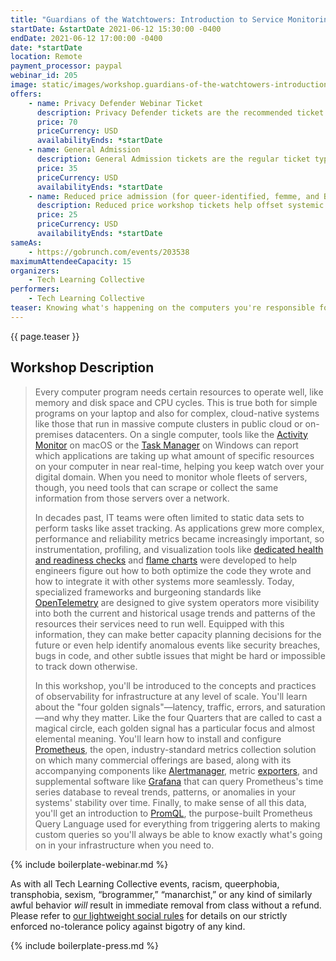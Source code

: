 ```yaml
---
title: "Guardians of the Watchtowers: Introduction to Service Monitoring and Observability"
startDate: &startDate 2021-06-12 15:30:00 -0400
endDate: 2021-06-12 17:00:00 -0400
date: *startDate
location: Remote
payment_processor: paypal
webinar_id: 205
image: static/images/workshop.guardians-of-the-watchtowers-introduction-to-service-monitoring-and-observability.rectangle.jpg
offers:
    - name: Privacy Defender Webinar Ticket
      description: Privacy Defender tickets are the recommended ticket type for those who can afford to help fund the digital security and online privacy advocacy communities with their financial resources, are attending the workshop with the support of their employers or other backers, or have other resources available to them. Purchasing tickets at this level makes it possible for us to offer reduced price tickets to those in need.
      price: 70
      priceCurrency: USD
      availabilityEnds: *startDate
    - name: General Admission
      description: General Admission tickets are the regular ticket type intended for members of the general public.
      price: 35
      priceCurrency: USD
      availabilityEnds: *startDate
    - name: Reduced price admission (for queer-identified, femme, and BIPOC people)
      description: Reduced price workshop tickets help offset systemic biases prevalent in society and in the technology sector especially.
      price: 25
      priceCurrency: USD
      availabilityEnds: *startDate
sameAs:
    - https://gobrunch.com/events/203538
maximumAttendeeCapacity: 15
organizers:
    - Tech Learning Collective
performers:
    - Tech Learning Collective
teaser: Knowing what's happening on the computers you're responsible for is a critical part of knowing how to care for and maintain any IT infrastructure. Learn how to automatically monitor and alert on operational issues such as resource exhaustion before they take down your servers and applications. In this workshop, you'll learn about the "four golden signals" of observability, you'll be introduced to time series databases and metrics collection with Prometheus, and you'll learn how to create beautiful charts and graphs from that data with Grafana. Together, these free, industry-standard tools comprise the foundation of all modern and cloud-native IT monitoring stacks.
---
```


{{ page.teaser }}

## Workshop Description

> Every computer program needs certain resources to operate well, like memory and disk space and CPU cycles. This is true both for simple programs on your laptop and also for complex, cloud-native systems like those that run in massive compute clusters in public cloud or on-premises datacenters. On a single computer, tools like the [Activity Monitor](https://support.apple.com/guide/activity-monitor/welcome/mac) on macOS or the [Task Manager](https://www.howtogeek.com/405806/windows-task-manager-the-complete-guide/) on Windows can report which applications are taking up what amount of specific resources on your computer in near real-time, helping you keep watch over your digital domain. When you need to monitor whole fleets of servers, though, you need tools that can scrape or collect the same information from those servers over a network.
>
> In decades past, IT teams were often limited to static data sets to perform tasks like asset tracking. As applications grew more complex, performance and reliability metrics became increasingly important, so instrumentation, profiling, and visualization tools like [dedicated health and readiness checks](https://kubernetes.io/docs/reference/using-api/health-checks/) and [flame charts](https://developer.mozilla.org/docs/Tools/Performance/Flame_Chart) were developed to help engineers figure out how to both optimize the code they wrote and how to integrate it with other systems more seamlessly. Today, specialized frameworks and burgeoning standards like [OpenTelemetry](https://opentelemetry.io/) are designed to give system operators more visibility into both the current and historical usage trends and patterns of the resources their services need to run well. Equipped with this information, they can make better capacity planning decisions for the future or even help identify anomalous events like security breaches, bugs in code, and other subtle issues that might be hard or impossible to track down otherwise.
>
> In this workshop, you'll be introduced to the concepts and practices of observability for infrastructure at any level of scale. You'll learn about the "four golden signals"—latency, traffic, errors, and saturation—and why they matter. Like the four Quarters that are called to cast a magical circle, each golden signal has a particular focus and almost elemental meaning. You'll learn how to install and configure [Prometheus](https://prometheus.io/), the open, industry-standard metrics collection solution on which many commercial offerings are based, along with its accompanying components like [Alertmanager](https://www.prometheus.io/docs/alerting/latest/alertmanager/), metric [exporters](https://prometheus.io/docs/instrumenting/exporters/), and supplemental software like [Grafana](https://grafana.com/) that can query Prometheus's time series database to reveal trends, patterns, or anomalies in your systems' stability over time. Finally, to make sense of all this data, you'll get an introduction to [PromQL](https://prometheus.io/docs/prometheus/latest/querying/basics/), the purpose-built Prometheus Query Language used for everything from triggering alerts to making custom queries so you'll always be able to know exactly what's going on in your infrastructure when you need to.

{% include boilerplate-webinar.md %}

As with all Tech Learning Collective events, racism, queerphobia, transphobia, sexism, &ldquo;brogrammer,&rdquo; &ldquo;manarchist,&rdquo; or any kind of similarly awful behavior *will* result in immediate removal from class without a refund. Please refer to [our lightweight social rules](https://github.com/AnarchoTechNYC/meta/wiki/Social-rules) for details on our strictly enforced no-tolerance policy against bigotry of any kind.

{% include boilerplate-press.md %}

